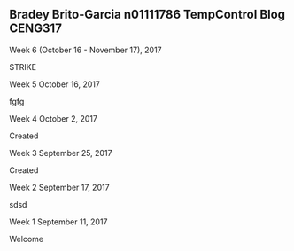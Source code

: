 Bradey Brito-Garcia n01111786
TempControl Blog
CENG317
-------------
Week 6 (October 16 - November 17), 2017

STRIKE

Week 5 October 16, 2017

fgfg

Week 4 October 2, 2017

Created 

Week 3 September 25, 2017

Created 

Week 2 September 17, 2017 

sdsd

Week 1 September 11, 2017

Welcome
